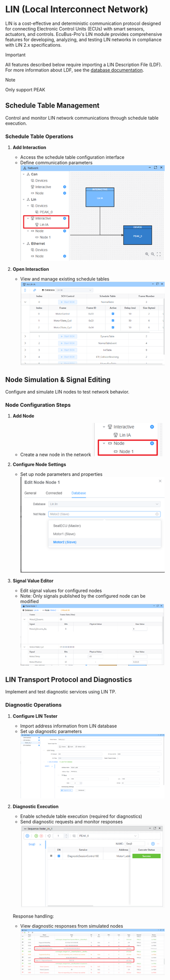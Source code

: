 # LIN (Local Interconnect Network)

LIN is a cost-effective and deterministic communication protocol designed for connecting Electronic Control Units (ECUs) with smart sensors, actuators, and controls. EcuBus-Pro's LIN module provides comprehensive features for developing, analyzing, and testing LIN networks in compliance with LIN 2.x specifications.

> [!IMPORTANT]
> All features described below require importing a LIN Description File (LDF). For more information about LDF, see the [database documentation](./../ldf).

> [!NOTE]
> Only support PEAK

## Schedule Table Management

Control and monitor LIN network communications through schedule table execution.

### Schedule Table Operations

1. **Add Interaction**

   - Access the schedule table configuration interface
   - Define communication parameters
     ![Schedule Table Addition](image.png)

2. **Open Interaction**
   - View and manage existing schedule tables
     ![Open Schedule Table](image-1.png)

## Node Simulation & Signal Editing

Configure and simulate LIN nodes to test network behavior.

### Node Configuration Steps

1. **Add Node**

   - Create a new node in the network
     ![Add New Node](image-2.png)

2. **Configure Node Settings**

   - Set up node parameters and properties
     ![Node Configuration](image-3.png)

3. **Signal Value Editor**
   - Edit signal values for configured nodes
   - Note: Only signals published by the configured node can be modified
     ![Signal Value Editor](image-4.png)

## LIN Transport Protocol and Diagnostics

Implement and test diagnostic services using LIN TP.

### Diagnostic Operations

1. **Configure LIN Tester**

   - Import address information from LIN database
   - Set up diagnostic parameters
     ![LIN Tester Setup](image-5.png)

2. **Diagnostic Execution**

   - Enable schedule table execution (required for diagnostics)
   - Send diagnostic requests and monitor responses
     ![Diagnostic Execution](image-6.png)

   Response handling:

   - View diagnostic responses from simulated nodes
     ![Diagnostic Response](image-7.png)
